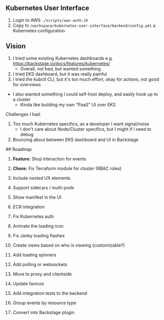 ## Kubernetes User Interface

1. Login to AWS `./scripts/aws-auth.sh`
2. Copy to `/workspace/kubernetes-user-interface/backend/config.yml` a Kubernetes configuration

## Vision

1. I tried some existing Kubernetes dashboards e.g. https://backstage.io/docs/features/kubernetes/
    * Overall, not bad, but wanted something
2. I tried EKS dashboard, but it was really painful
3. I tried the kubctl CLI, but it's too much effort, okay for actions, not good for overviews
- I also wanted something I could self-host deploy, and easily hook up to a cluster
    * Kinda like building my own "PaaS" UI over EKS

Challenges I had: 

1. Too much Kubernetes specifics, as a developer I want signal/noise
    * I don't care about Node/Cluster specifics, but I might if I need to debug
1. Bouncing about between EKS dashboard and UI in Backstage

## Roadmap

1. **Feature:** Shoji interaction for events
1. **Chore:** Fix Terraform module for cluster (RBAC roles)
1. Include nested UX elements
1. Support sidecars / multi-pods
1. Show manifest in the UI

1. ECR integration
1. Fix Kubernetes auth

1. Animate the loading icon
1. Fix Janky loading flashes

1. Create views based on who is viewing (customizable?)
1. Add loading spinners
1. Add polling or websockets
1. Move to proxy and clientside
1. Update favicon
1. Add integration tests to the backend

1. Group events by resource type
1. Convert into Backstage plugin